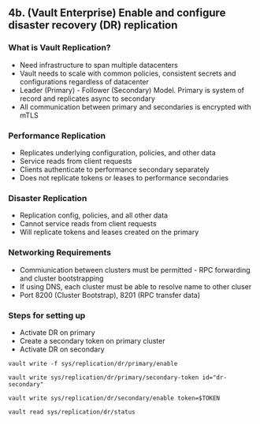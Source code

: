 ## 4b. (Vault Enterprise) Enable and configure disaster recovery (DR) replication
### What is Vault Replication?
- Need infrastructure to span multiple datacenters
- Vault needs to scale with common policies, consistent secrets and configurations regardless of datacenter
- Leader (Primary) - Follower (Secondary) Model. Primary is system of record and replicates async to secondary
- All communication between primary and secondaries is encrypted with mTLS
### Performance Replication
- Replicates underlying configuration, policies, and other data
- Service reads from client requests
- Clients authenticate to performance secondary separately
- Does not replicate tokens or leases to performance secondaries
### Disaster Replication
- Replication config, policies, and all other data
- Cannot service reads from client requests
- Will replicate tokens and leases created on the primary
### Networking Requirements
- Commiunication between clusters must be permitted - RPC forwarding and cluster bootstrapping
- If using DNS, each cluster must be able to resolve name to other cluser
- Port 8200 (Cluster Bootstrap), 8201 (RPC transfer data)
### Steps for setting up
- Activate DR on primary
- Create a secondary token on primary cluster
- Activate DR on secondary
```
vault write -f sys/replication/dr/primary/enable

vault write sys/replication/dr/primary/secondary-token id="dr-secondary"

vault write sys/replication/dr/secondary/enable token=$TOKEN

vault read sys/replication/dr/status
```